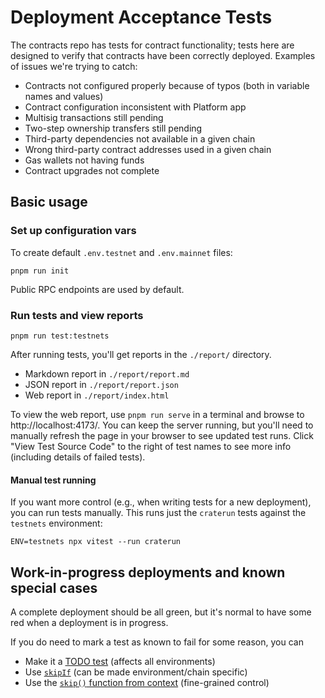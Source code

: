 # Deployment Acceptance Tests

The contracts repo has tests for contract functionality; tests here are designed to verify that contracts have been correctly deployed. Examples of issues we're trying to catch:

- Contracts not configured properly because of typos (both in variable names and values)
- Contract configuration inconsistent with Platform app
- Multisig transactions still pending
- Two-step ownership transfers still pending
- Third-party dependencies not available in a given chain
- Wrong third-party contract addresses used in a given chain
- Gas wallets not having funds
- Contract upgrades not complete

## Basic usage

### Set up configuration vars

To create default `.env.testnet` and `.env.mainnet` files:

```
pnpm run init
```

Public RPC endpoints are used by default.

### Run tests and view reports

```
pnpm run test:testnets
```

After running tests, you'll get reports in the `./report/` directory.

- Markdown report in `./report/report.md`
- JSON report in `./report/report.json`
- Web report in `./report/index.html`

To view the web report, use `pnpm run serve` in a terminal and browse to http://localhost:4173/. You can keep the server running, but you'll need to manually refresh the page in your browser to see updated test runs. Click "View Test Source Code" to the right of test names to see more info (including details of failed tests).

#### Manual test running

If you want more control (e.g., when writing tests for a new deployment), you can run tests manually. This runs just the `craterun` tests against the `testnets` environment:

```
ENV=testnets npx vitest --run craterun
```

## Work-in-progress deployments and known special cases

A complete deployment should be all green, but it's normal to have some red when a deployment is in progress.

If you do need to mark a test as known to fail for some reason, you can

- Make it a [TODO test](https://vitest.dev/api/#test-todo) (affects all environments)
- Use [`skipIf`](https://vitest.dev/api/#test-skipif) (can be made environment/chain specific)
- Use the [`skip()` function from context](https://vitest.dev/guide/test-context#context-skip) (fine-grained control)
